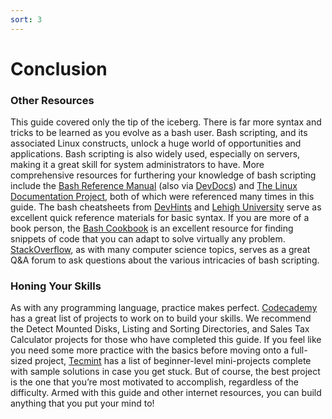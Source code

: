 ```yaml
---
sort: 3
---
```

# Conclusion

### Other Resources
This guide covered only the tip of the iceberg. There is far more syntax and tricks to be learned as you evolve as a bash user. Bash scripting, and its associated Linux constructs, unlock a huge world of opportunities and applications. Bash scripting is also widely used, especially on servers, making it a great skill for system administrators to have. More comprehensive resources for furthering your knowledge of bash scripting include the [Bash Reference Manual](https://www.gnu.org/savannah-checkouts/gnu/bash/manual/bash.html) (also via [DevDocs](https://devdocs.io/bash/)) and [The Linux Documentation Project](https://tldp.org/LDP/abs/html/), both of which were referenced many times in this guide. The bash cheatsheets from [DevHints](https://devhints.io/bash) and [Lehigh University](http://www.cse.lehigh.edu/~brian/course/2013/cunix/handouts/bash.quickref.pdf) serve as excellent quick reference materials for basic syntax. If you are more of a book person, the [Bash Cookbook](https://www.oreilly.com/library/view/bash-cookbook-2nd/9781491975329/) is an excellent resource for finding snippets of code that you can adapt to solve virtually any problem. [StackOverflow](https://unix.stackexchange.com/), as with many computer science topics, serves as a great Q&A forum to ask questions about the various intricacies of bash scripting.

### Honing Your Skills
As with any programming language, practice makes perfect. [Codecademy](https://www.codecademy.com/resources/blog/bash-script-code-challenges-for-beginners/) has a great list of projects to work on to build your skills. We recommend the Detect Mounted Disks, Listing and Sorting Directories, and Sales Tax Calculator projects for those who have completed this guide. If you feel like you need some more practice with the basics before moving onto a full-sized project, [Tecmint](https://www.tecmint.com/basic-shell-programming-part-ii/) has a list of beginner-level mini-projects complete with sample solutions in case you get stuck. But of course, the best project is the one that you’re most motivated to accomplish, regardless of the difficulty. Armed with this guide and other internet resources, you can build anything that you put your mind to!